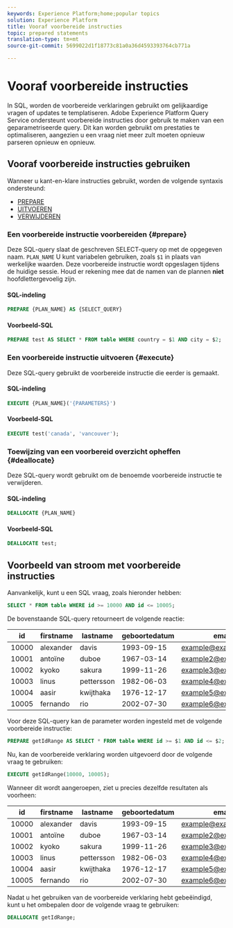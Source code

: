 ```yaml
---
keywords: Experience Platform;home;popular topics
solution: Experience Platform
title: Vooraf voorbereide instructies
topic: prepared statements
translation-type: tm+mt
source-git-commit: 5699022d1f18773c81a0a36d4593393764cb771a

---
```



# Vooraf voorbereide instructies

In SQL, worden de voorbereide verklaringen gebruikt om gelijkaardige vragen of updates te templatiseren. Adobe Experience Platform Query Service ondersteunt voorbereide instructies door gebruik te maken van een geparametriseerde query. Dit kan worden gebruikt om prestaties te optimaliseren, aangezien u een vraag niet meer zult moeten opnieuw parseren opnieuw en opnieuw.

## Vooraf voorbereide instructies gebruiken

Wanneer u kant-en-klare instructies gebruikt, worden de volgende syntaxis ondersteund:

- [PREPARE](#prepare)
- [UITVOEREN](#execute)
- [VERWIJDEREN](#deallocate)

### Een voorbereide instructie voorbereiden {#prepare}

Deze SQL-query slaat de geschreven SELECT-query op met de opgegeven naam. `PLAN_NAME` U kunt variabelen gebruiken, zoals `$1` in plaats van werkelijke waarden. Deze voorbereide instructie wordt opgeslagen tijdens de huidige sessie. Houd er rekening mee dat de namen van de plannen **niet** hoofdlettergevoelig zijn.

#### SQL-indeling

```sql
PREPARE {PLAN_NAME} AS {SELECT_QUERY}
```

#### Voorbeeld-SQL

```sql
PREPARE test AS SELECT * FROM table WHERE country = $1 AND city = $2;
```

### Een voorbereide instructie uitvoeren {#execute}

Deze SQL-query gebruikt de voorbereide instructie die eerder is gemaakt.

#### SQL-indeling

```sql
EXECUTE {PLAN_NAME}('{PARAMETERS}')
```

#### Voorbeeld-SQL

```sql
EXECUTE test('canada', 'vancouver');
```

### Toewijzing van een voorbereid overzicht opheffen {#deallocate}

Deze SQL-query wordt gebruikt om de benoemde voorbereide instructie te verwijderen.

#### SQL-indeling

```sql
DEALLOCATE {PLAN_NAME}
```

#### Voorbeeld-SQL

```sql
DEALLOCATE test;
```

## Voorbeeld van stroom met voorbereide instructies

Aanvankelijk, kunt u een SQL vraag, zoals hieronder hebben:

```sql
SELECT * FROM table WHERE id >= 10000 AND id <= 10005;
```

De bovenstaande SQL-query retourneert de volgende reactie:

| id | firstname | lastname | geboortedatum | email | stad | land |
|--- | --------- | -------- | --------- | ----- | ------- | ---- |
| 10000 | alexander | davis | 1993-09-15 | example@example.com | Vancouver | Canada |
| 10001 | antoïne | duboe | 1967-03-14 | example2@example.com | Parijs | Frankrijk |
| 10002 | kyoko | sakura | 1999-11-26 | example3@example.com | Tokyo | Japan |
| 10003 | linus | pettersson | 1982-06-03 | example4@example.com | Stockholm | Zweden |
| 10004 | aasir | kwijthaka | 1976-12-17 | example5@example.com | Nairobi | Kenia |
| 10005 | fernando | rio | 2002-07-30 | example6@example.com | Santiago | Chili |

Voor deze SQL-query kan de parameter worden ingesteld met de volgende voorbereide instructie:

```sql
PREPARE getIdRange AS SELECT * FROM table WHERE id >= $1 AND id <= $2; 
```

Nu, kan de voorbereide verklaring worden uitgevoerd door de volgende vraag te gebruiken:

```sql
EXECUTE getIdRange(10000, 10005);
```

Wanneer dit wordt aangeroepen, ziet u precies dezelfde resultaten als voorheen:

| id | firstname | lastname | geboortedatum | email | stad | land |
|--- | --------- | -------- | --------- | ----- | ------- | ---- |
| 10000 | alexander | davis | 1993-09-15 | example@example.com | Vancouver | Canada |
| 10001 | antoïne | duboe | 1967-03-14 | example2@example.com | Parijs | Frankrijk |
| 10002 | kyoko | sakura | 1999-11-26 | example3@example.com | Tokyo | Japan |
| 10003 | linus | pettersson | 1982-06-03 | example4@example.com | Stockholm | Zweden |
| 10004 | aasir | kwijthaka | 1976-12-17 | example5@example.com | Nairobi | Kenia |
| 10005 | fernando | rio | 2002-07-30 | example6@example.com | Santiago | Chili |

Nadat u het gebruiken van de voorbereide verklaring hebt gebeëindigd, kunt u het ombepalen door de volgende vraag te gebruiken:

```sql
DEALLOCATE getIdRange;
```
